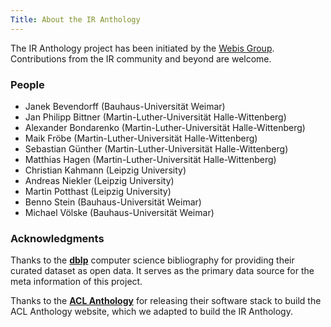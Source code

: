 ```yaml
---
Title: About the IR Anthology
---
```


The IR Anthology project has been initiated by the [Webis Group](https://webis.de/).
Contributions from the IR community and beyond are welcome.

### People

+ Janek Bevendorff (Bauhaus-Universität Weimar)
+ Jan Philipp Bittner (Martin-Luther-Universität Halle-Wittenberg)
+ Alexander Bondarenko (Martin-Luther-Universität Halle-Wittenberg)
+ Maik Fröbe (Martin-Luther-Universität Halle-Wittenberg)
+ Sebastian Günther (Martin-Luther-Universität Halle-Wittenberg)
+ Matthias Hagen (Martin-Luther-Universität Halle-Wittenberg)
+ Christian Kahmann (Leipzig University)
+ Andreas Niekler (Leipzig University)
+ Martin Potthast (Leipzig University)
+ Benno Stein (Bauhaus-Universität Weimar)
+ Michael Völske (Bauhaus-Universität Weimar)

### Acknowledgments

Thanks to the **[dblp](https://dblp.uni-trier.de/)** computer science bibliography for providing their curated dataset as open data. It serves as the primary data source for the meta information of this project.

Thanks to the **[ACL Anthology](https://www.aclweb.org/anthology/)** for releasing their software stack to build the ACL Anthology website, which we adapted to build the IR Anthology.
